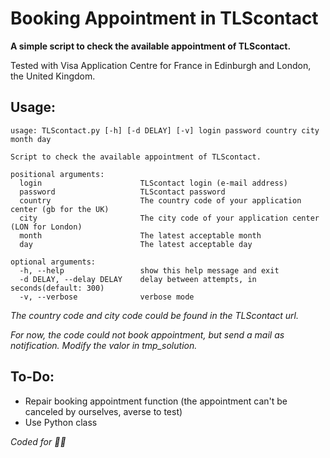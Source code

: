 # Booking Appointment in TLScontact

**A simple script to check the available appointment of TLScontact.**

Tested with Visa Application Centre for France in Edinburgh and London, the United Kingdom.

## Usage:

```
usage: TLScontact.py [-h] [-d DELAY] [-v] login password country city month day

Script to check the available appointment of TLScontact.

positional arguments:
  login                      TLScontact login (e-mail address)
  password                   TLScontact password
  country                    The country code of your application center (gb for the UK)
  city                       The city code of your application center (LON for London)
  month                      The latest acceptable month
  day                        The latest acceptable day

optional arguments:
  -h, --help                 show this help message and exit
  -d DELAY, --delay DELAY    delay between attempts, in seconds(default: 300)
  -v, --verbose              verbose mode
```

_The country code and city code could be found in the TLScontact url._

_For now, the code could not book appointment, but send a mail as notification. Modify the valor in tmp_solution._

## To-Do:

* Repair booking appointment function (the appointment can't be canceled by ourselves, averse to test)
* Use Python class

_Coded for 🍳🍳_
